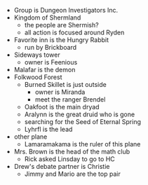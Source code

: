 * Group is Dungeon Investigators Inc.
* Kingdom of Shermland
	* the people are Shermish?
	* all action is focused around Ryden
* Favorite inn is the Hungry Rabbit
	* run by Brickboard
* Sideways tower
	* owner is Feenious
* Malafar is the demon
* Folkwood Forest  
	* Burned Skillet is just outside
		* owner is Miranda
		* meet the ranger Brendel
	* Oakfoot is the main dryad
	* Aralynn is the great druid who is gone
	* searching for the Seed of Eternal Spring
	* Lyhrfl is the lead 
* other plane
	* Lamaramakama is the ruler of this plane
* Mrs. Brown is the head of the math club
	* Rick asked Linsday to go to HC
* Drew's debate partner is Christie
	* Jimmy and Mario are the top pair